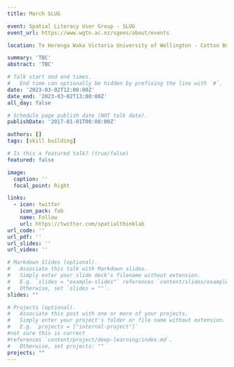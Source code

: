 ```yaml
---
title: March SLUG

event: Spatial Literacy User Group - SLUG
event_url: https://www.wgtn.ac.nz/sgees/about/events

location: Te Herenga Waka Victoria University of Wellington - Cotton Building, room 304

summary: 'TBC'
abstract: 'TBC'

# Talk start and end times.
#   End time can optionally be hidden by prefixing the line with `#`.
date: '2023-03-02T12:00:00Z'
date_end: '2023-03-02T13:00:00Z'
all_day: false

# Schedule page publish date (NOT talk date).
publishDate: '2017-01-01T00:00:00Z'

authors: []
tags: [skill building]

# Is this a featured talk? (true/false)
featured: false

image:
  caption: ''
  focal_point: Right

links:
  - icon: twitter
    icon_pack: fab
    name: Follow
    url: https://twitter.com/spatialthinklab
url_code: ''
url_pdf: ''
url_slides: ''
url_video: ''

# Markdown Slides (optional).
#   Associate this talk with Markdown slides.
#   Simply enter your slide deck's filename without extension.
#   E.g. `slides = "example-slides"` references `content/slides/example-slides.md`.
#   Otherwise, set `slides = ""`.
slides: ""

# Projects (optional).
#   Associate this post with one or more of your projects.
#   Simply enter your project's folder or file name without extension.
#   E.g. `projects = ["internal-project"]` 
#not sure this is correct 
#references `content/project/deep-learning/index.md`.
#   Otherwise, set projects: ""
projects: ""
---
```



